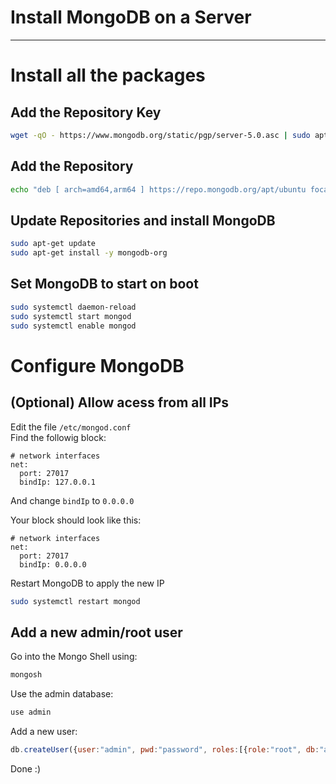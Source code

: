 # Install MongoDB on a Server
---------
# Install all the packages

## Add the Repository Key
```sh
wget -qO - https://www.mongodb.org/static/pgp/server-5.0.asc | sudo apt-key add -
```

## Add the Repository
```sh
echo "deb [ arch=amd64,arm64 ] https://repo.mongodb.org/apt/ubuntu focal/mongodb-org/5.0 multiverse" | sudo tee /etc/apt/sources.list.d/mongodb-org-5.0.list
```

## Update Repositories and install MongoDB
```sh
sudo apt-get update
sudo apt-get install -y mongodb-org
```

## Set MongoDB to start on boot
```sh
sudo systemctl daemon-reload
sudo systemctl start mongod
sudo systemctl enable mongod
```


# Configure MongoDB

## (Optional) Allow acess from all IPs
Edit the file `/etc/mongod.conf`  
Find the followig block:
```
# network interfaces
net:
  port: 27017
  bindIp: 127.0.0.1
```
And change `bindIp` to `0.0.0.0`

Your block should look like this:
```
# network interfaces
net:
  port: 27017
  bindIp: 0.0.0.0
```
Restart MongoDB to apply the new IP
```sh
sudo systemctl restart mongod
```

## Add a new admin/root user
Go into the Mongo Shell using:
```sh
mongosh
```
Use the admin database:
```sh
use admin
```
Add a new user:
```js
db.createUser({user:"admin", pwd:"password", roles:[{role:"root", db:"admin"}]})
```

Done :)
